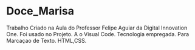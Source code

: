 # Doce_Marisa
Trabalho Criado na Aula do Professor Felipe Aguiar da Digital Innovation One.
Foi usado no Projeto.
A o Visual Code.
Tecnologia empregada.
Para Marcaçao de Texto.
HTML,CSS.

